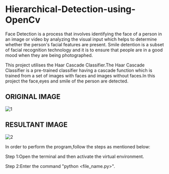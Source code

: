 # Hierarchical-Detection-using-OpenCv
Face Detection is a process that involves identifying the face of a person in an image or video by analyzing the visual input which helps to determine whether the person's facial features are present.
Smile detention is a subset of facial recognition technology and it is to ensure that people are in a good mood when they are being photographed.

This project utilises the Haar Cascade Classifier.The Haar Cascade Classifier is a pre-trained classifier having a cascade function which is trained from a set of images with faces and images without faces.In this project the face,eyes and smile of the person are detected.

ORIGINAL IMAGE
-
![1](https://github.com/Ja-10/Hierarchical-Detection-using-OpenCv/assets/147098779/7ba4b966-13b2-481a-ac8d-6ef68323eb80)

RESULTANT IMAGE
-
![2](https://github.com/Ja-10/Hierarchical-Detection-using-OpenCv/assets/147098779/f578cb57-f12b-4a98-aa0e-ee7e2c920de7)

In order to perform the program,follow the steps as mentioned below:

Step 1:Open the terminal and then activate the virtual environment.

Step 2:Enter the command "python <file_name.py>".
